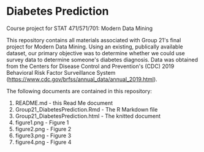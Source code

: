 # Diabetes Prediction
Course project for STAT 471/571/701: Modern Data Mining

This repository contains all materials associated with Group 21's final project for Modern Data Mining. Using an existing, publically available dataset, our primary objective was to determine whether we could use survey data to determine someone's diabetes diagnosis. Data was obtained from the Centers for Disease Control and Prevention's (CDC) 2019 Behavioral Risk Factor Surveillance System  (https://www.cdc.gov/brfss/annual_data/annual_2019.html).

The following documents are contained in this repository:
1. README.md - this Read Me document
2. Group21_DiabetesPrediction.Rmd - The R Markdown file
3. Group21_DiabetesPrediction.html - The knitted document
4. figure1.png - Figure 1
5. figure2.png - Figure 2
6. figure3.png - Figure 3
7. figure4.png - Figure 4
